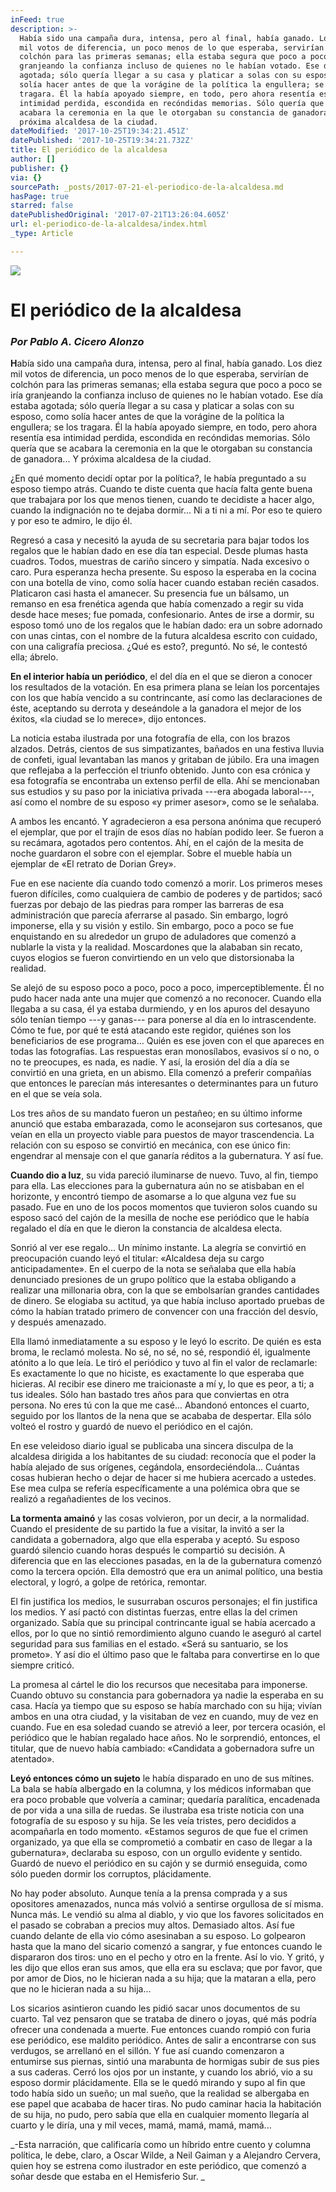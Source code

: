 ```yaml
---
inFeed: true
description: >-
  Había sido una campaña dura, intensa, pero al final, había ganado. Los diez
  mil votos de diferencia, un poco menos de lo que esperaba, servirían de
  colchón para las primeras semanas; ella estaba segura que poco a poco se iría
  granjeando la confianza incluso de quienes no le habían votado. Ese día estaba
  agotada; sólo quería llegar a su casa y platicar a solas con su esposo, como
  solía hacer antes de que la vorágine de la política la engullera; se los
  tragara. Él la había apoyado siempre, en todo, pero ahora resentía esa
  intimidad perdida, escondida en recóndidas memorias. Sólo quería que se
  acabara la ceremonia en la que le otorgaban su constancia de ganadora… Y
  próxima alcaldesa de la ciudad.
dateModified: '2017-10-25T19:34:21.451Z'
datePublished: '2017-10-25T19:34:21.732Z'
title: El periódico de la alcaldesa
author: []
publisher: {}
via: {}
sourcePath: _posts/2017-07-21-el-periodico-de-la-alcaldesa.md
hasPage: true
starred: false
datePublishedOriginal: '2017-07-21T13:26:04.605Z'
url: el-periodico-de-la-alcaldesa/index.html
_type: Article

---
```

![](https://imgflo.herokuapp.com/graph/2b2431f8e7ba7b0/8eef599ddfe561c9fa171bb11be89ec8/croprotate.jpg?cropheight=3892&cropwidth=6417&degrees=0&input=https%3A%2F%2Fthe-grid-user-content.s3-us-west-2.amazonaws.com%2F3843d596-c7a2-4add-95ac-8db42f94166a.jpg&x=158&y=158)

# **El periódico de la alcaldesa**

### _**Por Pablo A. Cicero Alonzo**_

**H**abía sido una campaña dura, intensa, pero al final, había ganado. Los diez mil votos de diferencia, un poco menos de lo que esperaba, servirían de colchón para las primeras semanas; ella estaba segura que poco a poco se iría granjeando la confianza incluso de quienes no le habían votado. Ese día estaba agotada; sólo quería llegar a su casa y platicar a solas con su esposo, como solía hacer antes de que la vorágine de la política la engullera; se los tragara. Él la había apoyado siempre, en todo, pero ahora resentía esa intimidad perdida, escondida en recóndidas memorias. Sólo quería que se acabara la ceremonia en la que le otorgaban su constancia de ganadora... Y próxima alcaldesa de la ciudad.

¿En qué momento decidí optar por la política?, le había preguntado a su esposo tiempo atrás. Cuando te diste cuenta que hacía falta gente buena que trabajara por los que menos tienen, cuando te decidiste a hacer algo, cuando la indignación no te dejaba dormir... Ni a ti ni a mí. Por eso te quiero y por eso te admiro, le dijo él.

Regresó a casa y necesitó la ayuda de su secretaria para bajar todos los regalos que le habían dado en ese día tan especial. Desde plumas hasta cuadros. Todos, muestras de cariño sincero y simpatía. Nada excesivo o caro. Pura esperanza hecha presente. Su esposo la esperaba en la cocina con una botella de vino, como solía hacer cuando estaban recién casados.  Platicaron casi hasta el amanecer. Su presencia fue un bálsamo, un remanso en esa frenética agenda que había comenzado a regir su vida desde hace meses; fue pomada, confesionario. Antes de irse a dormir, su esposo tomó uno de los regalos que le habían dado: era un sobre adornado con unas cintas, con el nombre de la futura alcaldesa escrito con cuidado, con una caligrafía preciosa. ¿Qué es esto?, preguntó. No sé, le contestó ella; ábrelo.

**En el interior había un periódico**, el del día en el que se dieron a conocer los resultados de la votación. En esa primera plana se leían los porcentajes con los que había vencido a su contrincante, así como las declaraciones de éste, aceptando su derrota y deseándole a la ganadora el mejor de los éxitos, «la ciudad se lo merece», dijo entonces.

La noticia estaba ilustrada por una fotografía de ella, con los brazos alzados. Detrás, cientos de sus simpatizantes, bañados en una festiva lluvia de confeti, igual levantaban las manos y gritaban de júbilo. Era una imagen que reflejaba a la perfección el triunfo obtenido. Junto con esa crónica y esa fotografía se encontraba un extenso perfil de ella. Ahí se mencionaban sus estudios y su paso por la iniciativa privada ---era abogada laboral---, así como el nombre de su esposo «y primer asesor», como se le señalaba.

A ambos les encantó. Y agradecieron a esa persona anónima que recuperó el ejemplar, que por el trajín de esos días no habían podido leer. Se fueron a su recámara, agotados pero contentos. Ahí, en el cajón de la mesita de noche guardaron el sobre con el ejemplar. Sobre el mueble  había un ejemplar de «El retrato de Dorian Grey».

Fue en ese naciente día cuando todo comenzó a morir. Los primeros meses fueron difíciles, como cualquiera de cambio de poderes y de partidos; sacó fuerzas por debajo de las piedras para romper las barreras de esa administración que parecía aferrarse al pasado. Sin embargo, logró imponerse, ella y su visión y estilo. Sin embargo, poco a poco se fue enquistando en su alrededor un grupo de aduladores que comenzó a nublarle la vista y la realidad. Moscardones que la alababan sin recato, cuyos elogios se fueron convirtiendo en un velo que distorsionaba la realidad.

Se alejó de su esposo poco a poco, poco a poco, imperceptiblemente. Él no pudo hacer nada ante una mujer que comenzó a no reconocer. Cuando ella llegaba a su casa, él ya estaba durmiendo, y en los apuros del desayuno sólo tenían tiempo ---y ganas--- para ponerse al día en lo intrascendente. Cómo te fue, por qué te está atacando este regidor, quiénes son los beneficiarios de ese programa... Quién es ese joven con el que apareces en todas las fotografías. Las respuestas eran monosílabos, evasivos sí o no, o no te preocupes, es nada, es nadie. Y así, la erosión del día a día se convirtió en una grieta, en un abismo. Ella comenzó a preferir compañías que entonces le parecían más interesantes o determinantes para un futuro en el que se veía sola.

Los tres años de su mandato fueron un pestañeo; en su último informe anunció que estaba embarazada, como le aconsejaron sus cortesanos, que veían en ella un proyecto viable para puestos de mayor trascendencia. La relación con su esposo se convirtió en mecánica, con ese único fin: engendrar al mensaje con el que ganaría réditos a la gubernatura. Y así fue.

**Cuando dio a luz**, su vida pareció iluminarse de nuevo. Tuvo, al fin, tiempo para ella. Las elecciones para la gubernatura aún no se atisbaban en el horizonte, y encontró tiempo de asomarse a lo que alguna vez fue su pasado. Fue en uno de los pocos momentos que tuvieron solos cuando su esposo sacó del cajón de la mesilla de noche ese periódico que le había regalado el día en que le dieron la constancia de alcaldesa electa.

Sonrió al ver ese regalo... Un mínimo instante. La alegría se convirtió en preocupación cuando leyó el titular: «Alcaldesa deja su cargo anticipadamente». En el cuerpo de la nota se señalaba que ella había denunciado presiones de un grupo político que la estaba obligando a realizar una millonaria obra, con la que se embolsarían grandes cantidades de dinero. Se elogiaba su actitud, ya que había incluso aportado pruebas de cómo la habían tratado primero de convencer con una fracción del desvío, y después amenazado.

Ella llamó inmediatamente a su esposo y le leyó lo escrito. De quién es esta broma, le reclamó molesta. No sé, no sé, no sé, respondió él, igualmente atónito a lo que leía. Le tiró el periódico y tuvo al fin el valor de reclamarle: Es exactamente lo que no hiciste, es exactamente lo que esperaba que hicieras. Al recibir ese dinero me traicionaste a mí y, lo que es peor, a ti; a tus ideales. Sólo han bastado tres años para que conviertas en otra persona. No eres tú con la que me casé...  Abandonó entonces el cuarto, seguido por los llantos de la nena que se acababa de despertar. Ella sólo volteó el rostro y guardó de nuevo el periódico en el cajón.

En ese veleidoso diario igual se publicaba una sincera disculpa de la alcaldesa dirigida a los habitantes de su ciudad: reconocía que el poder la había alejado de sus orígenes, cegándola, ensordeciéndola... Cuántas cosas hubieran hecho o dejar de hacer si me hubiera acercado a ustedes. Ese mea culpa se refería específicamente a una polémica obra que se realizó a regañadientes de los vecinos.

**La tormenta amainó** y las cosas volvieron, por un decir, a la normalidad. Cuando el presidente de su partido la fue a visitar, la invitó a ser la candidata a gobernadora, algo que ella esperaba y aceptó. Su esposo guardó silencio cuando horas después le compartió su decisión. A diferencia que en las elecciones pasadas, en la de la gubernatura comenzó como la tercera opción. Ella demostró que era un animal político, una bestia electoral, y logró, a golpe de retórica, remontar.

El fin justifica los medios, le susurraban oscuros personajes; el fin justifica los medios. Y así pactó con distintas fuerzas, entre ellas la del crimen organizado. Sabía que su principal contrincante igual se había acercado a ellos, por lo que no sintió remordimiento alguno cuando le aseguró al cartel seguridad para sus familias en el estado. «Será su santuario, se los prometo». Y así dio el último paso que le faltaba para convertirse en lo que siempre criticó.

La promesa al cártel le dio los recursos que necesitaba para imponerse. Cuando obtuvo su constancia para gobernadora ya nadie la esperaba en su casa. Hacía ya tiempo que su esposo se había marchado con su hija; vivían ambos en una otra ciudad, y la visitaban de vez en cuando, muy de vez en cuando. Fue en esa soledad cuando se atrevió a leer, por tercera ocasión, el periódico que le habían regalado hace años. No le sorprendió, entonces, el titular, que de nuevo había cambiado: «Candidata a gobernadora sufre un atentado».

**Leyó entonces cómo un sujeto** le había disparado en uno de sus mítines. La bala se había albergado en la columna, y los médicos informaban que era poco probable que volvería a caminar; quedaría paralítica, encadenada de por vida a una silla de ruedas. Se ilustraba esa triste noticia con una fotografía de su esposo y su hija. Se les veía tristes, pero decididos a acompañarla en todo momento. «Estamos seguros de que fue el crimen organizado, ya que ella se comprometió a combatir en caso de llegar a la gubernatura», declaraba su esposo, con un orgullo evidente y sentido.  Guardó de nuevo el periódico en su cajón y se durmió enseguida, como sólo pueden dormir los corruptos, plácidamente.

No hay poder absoluto. Aunque tenía a la prensa comprada y a sus opositores amenazados, nunca más volvió a sentirse orgullosa de sí misma. Nunca más. Le vendió su alma al diablo, y vio que los favores solicitados en el pasado se cobraban a precios muy altos. Demasiado altos. Así fue cuando delante de ella vio cómo asesinaban a su esposo. Lo golpearon hasta que la mano del sicario comenzó a sangrar, y fue entonces cuando le dispararon dos tiros: uno en el pecho y otro en la frente. Así lo vio. Y gritó, y les dijo que ellos eran sus amos, que ella era su esclava; que por favor, que por amor de Dios, no le hicieran nada a su hija; que la mataran a ella, pero que no le hicieran nada a su hija...

Los sicarios asintieron cuando les pidió sacar unos documentos de su cuarto. Tal vez pensaron que se trataba de dinero o joyas, qué más podría ofrecer una condenada a muerte. Fue entonces cuando rompió con furia ese periódico, ese maldito periódico. Antes de salir a encontrarse con sus verdugos, se arrellanó en el sillón. Y fue así cuando comenzaron a entumirse sus piernas, sintió una marabunta de hormigas subir de sus pies a sus caderas. Cerró los ojos por un instante, y cuando los abrió, vio a su esposo dormir plácidamente. Ella se le quedó mirando y supo al fin que todo había sido un sueño; un mal sueño, que la realidad se albergaba en ese papel que acababa de hacer tiras. No pudo caminar hacia la habitación de su hija, no pudo, pero sabía que ella en cualquier momento llegaría al cuarto y le diría, una y mil veces, mamá, mamá, mamá, mamá...

_-Esta narración, que calificaría como un híbrido entre cuento y columna política, le debe, claro, a Oscar Wilde, a Neil Gaiman y a Alejandro Cervera, quien hoy se estrena como ilustrador en este periódico, que comenzó a soñar desde que estaba en el Hemisferio Sur. _